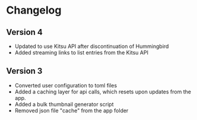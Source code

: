 # Changelog

## Version 4
* Updated to use Kitsu API after discontinuation of Hummingbird
* Added streaming links to list entries from the Kitsu API

## Version 3
* Converted user configuration to toml files
* Added a caching layer for api calls, which resets upon updates from the
app.
* Added a bulk thumbnail generator script
* Removed json file "cache" from the app folder

